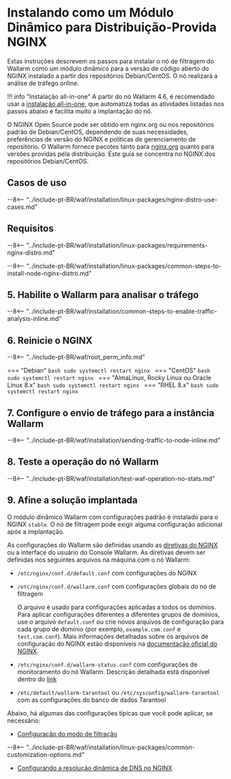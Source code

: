 [img-wl-console-users]:             ../../../../images/check-user-no-2fa.png
[wallarm-status-instr]:             ../../../../admin-en/configure-statistics-service.md
[memory-instr]:                     ../../../../admin-en/configuration-guides/allocate-resources-for-node.md
[waf-directives-instr]:             ../../../../admin-en/configure-parameters-en.md
[ptrav-attack-docs]:                ../../../../attacks-vulns-list.md#path-traversal
[attacks-in-ui-image]:           ../../../../images/admin-guides/test-attacks-quickstart.png
[waf-mode-instr]:                   ../../../../admin-en/configure-wallarm-mode.md
[logging-instr]:                    ../../../../admin-en/configure-logging.md
[proxy-balancer-instr]:             ../../../../admin-en/using-proxy-or-balancer-en.md
[process-time-limit-instr]:         ../../../../admin-en/configure-parameters-en.md#wallarm_process_time_limit
[configure-selinux-instr]:          ../../../../admin-en/configure-selinux.md
[configure-proxy-balancer-instr]:   ../../../../admin-en/configuration-guides/access-to-wallarm-api-via-proxy.md
[update-instr]:                     ../../../../updating-migrating/nginx-modules.md
[install-postanalytics-docs]:        ../../../../../admin-en/installation-postanalytics-en/
[versioning-policy]:               ../../../../updating-migrating/versioning-policy.md#version-list
[dynamic-dns-resolution-nginx]:     ../../../../admin-en/configure-dynamic-dns-resolution-nginx.md
[ip-lists-docs]:                    ../../../../user-guides/ip-lists/overview.md
[install-postanalytics-instr]:      ../../../../admin-en/installation-postanalytics-en.md
[img-node-with-several-instances]:  ../../../../images/user-guides/nodes/wallarm-node-with-two-instances.png
[img-create-wallarm-node]:      ../../../../images/user-guides/nodes/create-cloud-node.png
[nginx-custom]:                 ../../../custom/custom-nginx-version.md
[node-token]:                       ../../../../quickstart.md#deploy-the-wallarm-filtering-node
[api-token]:                        ../../../../user-guides/settings/api-tokens.md
[wallarm-token-types]:              ../../../../user-guides/nodes/nodes.md#api-and-node-tokens-for-node-creation
[platform]:                         ../../../../installation/supported-deployment-options.md
[img-grouped-nodes]:                ../../../../images/user-guides/nodes/grouped-nodes.png

# Instalando como um Módulo Dinâmico para Distribuição-Provida NGINX

Estas instruções descrevem os passos para instalar o nó de filtragem do Wallarm como um módulo dinâmico para a versão de código aberto do NGINX instalado a partir dos repositórios Debian/CentOS. O nó realizará a análise de tráfego online.

!!! info "Instalação all-in-one"
    A partir do nó Wallarm 4.6, é recomendado usar a [instalação all-in-one](all-in-one.md), que automatiza todas as atividades listadas nos passos abaixo e facilita muito a implantação do nó.

O NGINX Open Source pode ser obtido em nginx.org ou nos repositórios padrão de Debian/CentOS, dependendo de suas necessidades, preferências de versão do NGINX e políticas de gerenciamento de repositório. O Wallarm fornece pacotes tanto para [nginx.org](individual-packages-nginx-stable.md) quanto para versões providas pela distribuição. Este guia se concentra no NGINX dos repositórios Debian/CentOS.

## Casos de uso

--8<-- "../include-pt-BR/waf/installation/linux-packages/nginx-distro-use-cases.md"

## Requisitos

--8<-- "../include-pt-BR/waf/installation/linux-packages/requirements-nginx-distro.md"

--8<-- "../include-pt-BR/waf/installation/linux-packages/common-steps-to-install-node-nginx-distro.md"

## 5. Habilite o Wallarm para analisar o tráfego

--8<-- "../include-pt-BR/waf/installation/common-steps-to-enable-traffic-analysis-inline.md"

## 6. Reinicie o NGINX

--8<-- "../include-pt-BR/waf/root_perm_info.md"

=== "Debian"
    ```bash
    sudo systemctl restart nginx
    ```
=== "CentOS"
    ```bash
    sudo systemctl restart nginx
    ```
=== "AlmaLinux, Rocky Linux ou Oracle Linux 8.x"
    ```bash
    sudo systemctl restart nginx
    ```
=== "RHEL 8.x"
    ```bash
    sudo systemctl restart nginx
    ```

## 7. Configure o envio de tráfego para a instância Wallarm

--8<-- "../include-pt-BR/waf/installation/sending-traffic-to-node-inline.md"

## 8. Teste a operação do nó Wallarm

--8<-- "../include-pt-BR/waf/installation/test-waf-operation-no-stats.md"

## 9. Afine a solução implantada

O módulo dinâmico Wallarm com configurações padrão é instalado para o NGINX `stable`. O nó de filtragem pode exigir alguma configuração adicional após a implantação.

As configurações do Wallarm são definidas usando as [diretivas do NGINX](../../../../admin-en/configure-parameters-en.md) ou a interface do usuário do Console Wallarm. As diretivas devem ser definidas nos seguintes arquivos na máquina com o nó Wallarm:

* `/etc/nginx/conf.d/default.conf` com configurações do NGINX
* `/etc/nginx/conf.d/wallarm.conf` com configurações globais do nó de filtragem

    O arquivo é usado para configurações aplicadas a todos os domínios. Para aplicar configurações diferentes a diferentes grupos de domínios, use o arquivo `default.conf` ou crie novos arquivos de configuração para cada grupo de domínio (por exemplo, `example.com.conf` e `test.com.conf`). Mais informações detalhadas sobre os arquivos de configuração do NGINX estão disponíveis na [documentação oficial do NGINX](https://nginx.org/en/docs/beginners_guide.html).
* `/etc/nginx/conf.d/wallarm-status.conf` com configurações de monitoramento do nó Wallarm. Descrição detalhada está disponível dentro do [link][wallarm-status-instr]
* `/etc/default/wallarm-tarantool` ou `/etc/sysconfig/wallarm-tarantool` com as configurações do banco de dados Tarantool

Abaixo, há algumas das configurações típicas que você pode aplicar, se necessário:

* [Configuração do modo de filtração][waf-mode-instr]

--8<-- "../include-pt-BR/waf/installation/linux-packages/common-customization-options.md"

* [Configurando a resolução dinâmica de DNS no NGINX][dynamic-dns-resolution-nginx]